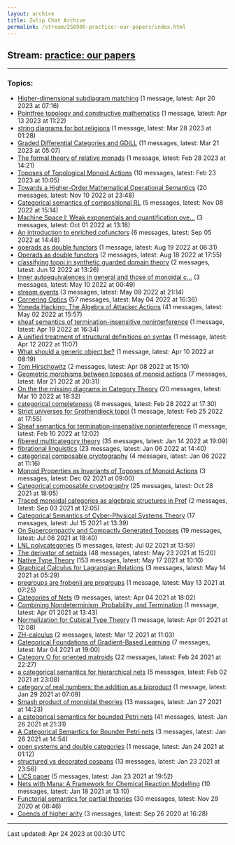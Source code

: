 ```yaml
---
layout: archive
title: Zulip Chat Archive
permalink: /stream/258900-practice:-our-papers/index.html
---
```


## Stream: [practice: our papers](https://mattecapu.github.io/ct-zulip-archive/stream/258900-practice:-our-papers/index.html)
---

### Topics:

* [Higher-dimensional subdiagram matching](topic/topic_Higher-dimensional.20subdiagram.20matching.html) (1 message, latest: Apr 20 2023 at 07:16)
* [Pointfree topology and constructive mathematics](topic/topic_Pointfree.20topology.20and.20constructive.20mathematics.html) (1 message, latest: Apr 13 2023 at 11:22)
* [string diagrams for bot religions](topic/topic_string.20diagrams.20for.20bot.20religions.html) (1 message, latest: Mar 28 2023 at 01:28)
* [Graded Differential Categories and GDiLL](topic/topic_Graded.20Differential.20Categories.20and.20GDiLL.html) (11 messages, latest: Mar 21 2023 at 05:07)
* [The formal theory of relative monads](topic/topic_The.20formal.20theory.20of.20relative.20monads.html) (1 message, latest: Feb 28 2023 at 14:21)
* [Toposes of Topological Monoid Actions](topic/topic_Toposes.20of.20Topological.20Monoid.20Actions.html) (10 messages, latest: Feb 23 2023 at 10:05)
* [Towards a Higher-Order Mathematical Operational Semantics](topic/topic_Towards.20a.20Higher-Order.20Mathematical.20Operational.20Semantics.html) (20 messages, latest: Nov 10 2022 at 23:48)
* [Categorical semantics of compositional RL](topic/topic_Categorical.20semantics.20of.20compositional.20RL.html) (5 messages, latest: Nov 08 2022 at 15:14)
* [Machine Space I: Weak exponentials and quantification ove...](topic/topic_Machine.20Space.20I.3A.20Weak.20exponentials.20and.20quantification.20ove.2E.2E.2E.html) (3 messages, latest: Oct 01 2022 at 13:18)
* [An introduction to enriched cofunctors](topic/topic_An.20introduction.20to.20enriched.20cofunctors.html) (6 messages, latest: Sep 05 2022 at 14:48)
* [operads as double functors](topic/topic_operads.20as.20double.20functors.html) (1 message, latest: Aug 19 2022 at 06:31)
* [Operads as double functors](topic/topic_Operads.20as.20double.20functors.html) (2 messages, latest: Aug 18 2022 at 17:55)
* [classifying topoi in synthetic guarded domain theory](topic/topic_classifying.20topoi.20in.20synthetic.20guarded.20domain.20theory.html) (2 messages, latest: Jun 12 2022 at 13:26)
* [Inner autoequivalences in general and those of monoidal c...](topic/topic_Inner.20autoequivalences.20in.20general.20and.20those.20of.20monoidal.20c.2E.2E.2E.html) (3 messages, latest: May 10 2022 at 00:49)
* [stream events](topic/topic_stream.20events.html) (3 messages, latest: May 09 2022 at 21:14)
* [Cornering Optics](topic/topic_Cornering.20Optics.html) (57 messages, latest: May 04 2022 at 16:36)
* [Yoneda Hacking: The Algebra of Attacker Actions](topic/topic_Yoneda.20Hacking.3A.20The.20Algebra.20of.20Attacker.20Actions.html) (41 messages, latest: May 02 2022 at 15:57)
* [sheaf semantics of termination-insensitive noninterference](topic/topic_sheaf.20semantics.20of.20termination-insensitive.20noninterference.html) (1 message, latest: Apr 19 2022 at 16:34)
* [A unified treatment of structural definitions on syntax](topic/topic_A.20unified.20treatment.20of.20structural.20definitions.20on.20syntax.html) (1 message, latest: Apr 12 2022 at 11:07)
* [What should a generic object be?](topic/topic_What.20should.20a.20generic.20object.20be.3F.html) (1 message, latest: Apr 10 2022 at 08:19)
* [Tom Hirschowitz](topic/topic_Tom.20Hirschowitz.html) (2 messages, latest: Apr 08 2022 at 15:10)
* [Geometric morphisms between toposes of monoid actions](topic/topic_Geometric.20morphisms.20between.20toposes.20of.20monoid.20actions.html) (7 messages, latest: Mar 21 2022 at 20:31)
* [On the the missing diagrams in Category Theory](topic/topic_On.20the.20the.20missing.20diagrams.20in.20Category.20Theory.html) (20 messages, latest: Mar 10 2022 at 18:32)
* [categorical completeness](topic/topic_categorical.20completeness.html) (8 messages, latest: Feb 28 2022 at 17:30)
* [Strict universes for Grothendieck topoi](topic/topic_Strict.20universes.20for.20Grothendieck.20topoi.html) (1 message, latest: Feb 25 2022 at 17:55)
* [Sheaf semantics for termination-insensitive noninterference](topic/topic_Sheaf.20semantics.20for.20termination-insensitive.20noninterference.html) (1 message, latest: Feb 10 2022 at 12:02)
* [fibered multicategory theory](topic/topic_fibered.20multicategory.20theory.html) (35 messages, latest: Jan 14 2022 at 19:09)
* [fibrational linguistics](topic/topic_fibrational.20linguistics.html) (23 messages, latest: Jan 06 2022 at 14:40)
* [categorical composable cryptography](topic/topic_categorical.20composable.20cryptography.html) (4 messages, latest: Jan 06 2022 at 11:16)
* [Monoid Properties as Invariants of Toposes of Monoid Actions](topic/topic_Monoid.20Properties.20as.20Invariants.20of.20Toposes.20of.20Monoid.20Actions.html) (3 messages, latest: Dec 02 2021 at 09:00)
* [Categorical composable cryptography](topic/topic_Categorical.20composable.20cryptography.html) (25 messages, latest: Oct 28 2021 at 18:05)
* [Traced monoidal categories as algebraic structures in Prof](topic/topic_Traced.20monoidal.20categories.20as.20algebraic.20structures.20in.20Prof.html) (2 messages, latest: Sep 03 2021 at 12:05)
* [Categorical Semantics of Cyber-Physical Systems Theory](topic/topic_Categorical.20Semantics.20of.20Cyber-Physical.20Systems.20Theory.html) (17 messages, latest: Jul 15 2021 at 13:39)
* [On Supercompactly and Compactly Generated Toposes](topic/topic_On.20Supercompactly.20and.20Compactly.20Generated.20Toposes.html) (19 messages, latest: Jul 06 2021 at 18:40)
* [LNL polycategories](topic/topic_LNL.20polycategories.html) (5 messages, latest: Jul 02 2021 at 13:59)
* [The derivator of setoids](topic/topic_The.20derivator.20of.20setoids.html) (48 messages, latest: May 23 2021 at 15:20)
* [Native Type Theory](topic/topic_Native.20Type.20Theory.html) (153 messages, latest: May 17 2021 at 10:10)
* [Graphical Calculus for Lagrangian Relations](topic/topic_Graphical.20Calculus.20for.20Lagrangian.20Relations.html) (3 messages, latest: May 14 2021 at 05:29)
* [pregroups are frobenii are pregroups](topic/topic_pregroups.20are.20frobenii.20are.20pregroups.html) (1 message, latest: May 13 2021 at 07:25)
* [Categories of Nets](topic/topic_Categories.20of.20Nets.html) (9 messages, latest: Apr 04 2021 at 18:02)
* [Combining Nondeterminism, Probability, and Termination](topic/topic_Combining.20Nondeterminism.2C.20Probability.2C.20and.20Termination.html) (1 message, latest: Apr 01 2021 at 13:43)
* [Normalization for Cubical Type Theory](topic/topic_Normalization.20for.20Cubical.20Type.20Theory.html) (1 message, latest: Apr 01 2021 at 12:08)
* [ZH-calculus](topic/topic_ZH-calculus.html) (2 messages, latest: Mar 12 2021 at 11:03)
* [Categorical Foundations of Gradient-Based Learning](topic/topic_Categorical.20Foundations.20of.20Gradient-Based.20Learning.html) (7 messages, latest: Mar 04 2021 at 19:00)
* [Category O for oriented matroids](topic/topic_Category.20O.20for.20oriented.20matroids.html) (22 messages, latest: Feb 24 2021 at 22:27)
* [a categorical semantics for hierarchical nets](topic/topic_a.20categorical.20semantics.20for.20hierarchical.20nets.html) (5 messages, latest: Feb 02 2021 at 23:08)
* [category of real numbers: the addition as a biproduct](topic/topic_category.20of.20real.20numbers.3A.20the.20addition.20as.20a.20biproduct.html) (1 message, latest: Jan 29 2021 at 07:09)
* [Smash product of monoidal theories](topic/topic_Smash.20product.20of.20monoidal.20theories.html) (13 messages, latest: Jan 27 2021 at 14:23)
* [a categorical semantics for bounded Petri nets](topic/topic_a.20categorical.20semantics.20for.20bounded.20Petri.20nets.html) (41 messages, latest: Jan 26 2021 at 21:31)
* [A Categorical Semantics for Bounder Petri nets](topic/topic_A.20Categorical.20Semantics.20for.20Bounder.20Petri.20nets.html) (3 messages, latest: Jan 26 2021 at 14:54)
* [open systems and double categories](topic/topic_open.20systems.20and.20double.20categories.html) (1 message, latest: Jan 24 2021 at 01:12)
* [structured vs decorated cospans](topic/topic_structured.20vs.20decorated.20cospans.html) (13 messages, latest: Jan 23 2021 at 23:56)
* [LICS paper](topic/topic_LICS.20paper.html) (5 messages, latest: Jan 23 2021 at 19:52)
* [Nets with Mana: A Framework for Chemical Reaction Modelling](topic/topic_Nets.20with.20Mana.3A.20A.20Framework.20for.20Chemical.20Reaction.20Modelling.html) (10 messages, latest: Jan 18 2021 at 13:10)
* [Functorial semantics for partial theories](topic/topic_Functorial.20semantics.20for.20partial.20theories.html) (30 messages, latest: Nov 29 2020 at 08:46)
* [Coends of higher arity](topic/topic_Coends.20of.20higher.20arity.html) (3 messages, latest: Sep 26 2020 at 16:28)

<hr><p>Last updated: Apr 24 2023 at 00:30 UTC</p>